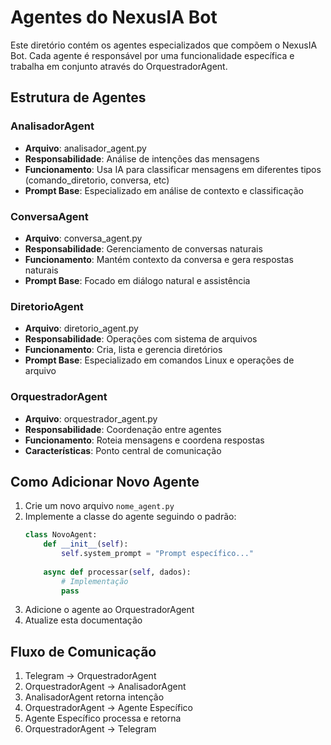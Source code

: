# Agentes do NexusIA Bot

Este diretório contém os agentes especializados que compõem o NexusIA Bot.
Cada agente é responsável por uma funcionalidade específica e trabalha em conjunto através do OrquestradorAgent.

## Estrutura de Agentes

### AnalisadorAgent
- **Arquivo**: analisador_agent.py
- **Responsabilidade**: Análise de intenções das mensagens
- **Funcionamento**: Usa IA para classificar mensagens em diferentes tipos (comando_diretorio, conversa, etc)
- **Prompt Base**: Especializado em análise de contexto e classificação

### ConversaAgent
- **Arquivo**: conversa_agent.py
- **Responsabilidade**: Gerenciamento de conversas naturais
- **Funcionamento**: Mantém contexto da conversa e gera respostas naturais
- **Prompt Base**: Focado em diálogo natural e assistência

### DiretorioAgent
- **Arquivo**: diretorio_agent.py
- **Responsabilidade**: Operações com sistema de arquivos
- **Funcionamento**: Cria, lista e gerencia diretórios
- **Prompt Base**: Especializado em comandos Linux e operações de arquivo

### OrquestradorAgent
- **Arquivo**: orquestrador_agent.py
- **Responsabilidade**: Coordenação entre agentes
- **Funcionamento**: Roteia mensagens e coordena respostas
- **Características**: Ponto central de comunicação

## Como Adicionar Novo Agente

1. Crie um novo arquivo `nome_agent.py`
2. Implemente a classe do agente seguindo o padrão:
   ```python
   class NovoAgent:
       def __init__(self):
           self.system_prompt = "Prompt específico..."
       
       async def processar(self, dados):
           # Implementação
           pass
   ```
3. Adicione o agente ao OrquestradorAgent
4. Atualize esta documentação

## Fluxo de Comunicação

1. Telegram → OrquestradorAgent
2. OrquestradorAgent → AnalisadorAgent
3. AnalisadorAgent retorna intenção
4. OrquestradorAgent → Agente Específico
5. Agente Específico processa e retorna
6. OrquestradorAgent → Telegram
